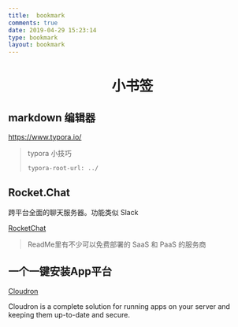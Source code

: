 ```yaml
---
title: 	bookmark
comments: true
date: 2019-04-29 15:23:14
type: bookmark
layout: bookmark
---
```


<h1>
    <center>小书签</center>
</h1>



## markdown 编辑器

https://www.typora.io/

>  typora 小技巧
>
> `typora-root-url: ../`





## Rocket.Chat

跨平台全面的聊天服务器。功能类似 Slack

[RocketChat](<https://github.com/RocketChat/Rocket.Chat>)

> ReadMe里有不少可以免费部署的 SaaS 和 PaaS 的服务商



## 一个一键安装App平台

[Cloudron](https://cloudron.io/index.html) 

Cloudron is a complete solution for running apps on your server and keeping them up-to-date and secure.



